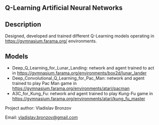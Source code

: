 ## Q-Learning Artificial Neural Networks

## Description
Designed, developed and trained different Q-Learning models operating in https://gymnasium.farama.org/ environments.

## Models

- Deep_Q_Learning_for_Lunar_Landing: network and agent trained to act in https://gymnasium.farama.org/environments/box2d/lunar_lander
- Deep_Convolutional_Q_Learning_for_Pac_Man: network and agent trained to play Pac Man game in https://gymnasium.farama.org/environments/atari/pacman
- A3C_for_Kung_Fu: network and agent trained to play Kung-Fu game in https://gymnasium.farama.org/environments/atari/kung_fu_master

Project author: Vladislav Bronzov

Email: vladislav.bronzov@gmail.com
